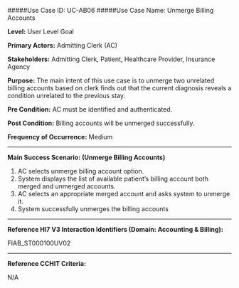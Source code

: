 #####Use Case ID: UC-AB06
#####Use Case Name: Unmerge Billing Accounts

**Level:**                     User Level Goal

**Primary Actors:**            Admitting Clerk (AC)

**Stakeholders:**              Admitting Clerk, Patient, Healthcare Provider, Insurance Agency

**Purpose:**                   The main intent of this use case is to unmerge two unrelated billing accounts based on clerk finds out that the current diagnosis reveals a condition unrelated to the previous stay.

**Pre Condition:**             AC must be identified and authenticated.

**Post Condition:**            Billing accounts will be unmerged successfully.

**Frequency of Occurrence:**   Medium
__________________________________________________________
**Main Success Scenario: (Unmerge Billing Accounts)**

1.	AC selects unmerge billing account option.
2.	System displays the list of available patient’s billing account both merged and unmerged accounts. 
3.	AC selects an appropriate merged account and asks system to unmerge it.
4.	System successfully unmerges the billing accounts


________________________________________________________________________
**Reference Hl7 V3 Interaction Identifiers (Domain: Accounting & Billing):**

FIAB_ST000100UV02
_______________________________________________________________
**Reference CCHIT Criteria:**

N/A

